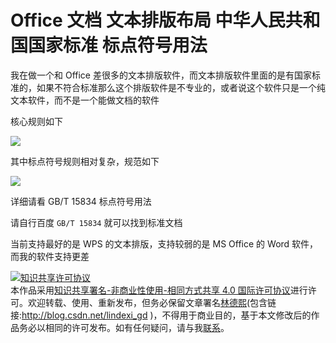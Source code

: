 # Office 文档 文本排版布局 中华人民共和国国家标准 标点符号用法

我在做一个和 Office 差很多的文本排版软件，而文本排版软件里面的是有国家标准的，如果不符合标准那么这个排版软件是不专业的，或者说这个软件只是一个纯文本软件，而不是一个能做文档的软件

<!--more-->
<!-- CreateTime:2020/7/17 11:07:53 -->



核心规则如下

<!-- ![](image/Office 文档 文本排版布局 中华人民共和国国家标准 标点符号用法/Office 文档 文本排版布局 中华人民共和国国家标准 标点符号用法0.png) -->



![](http://image.acmx.xyz/lindexi%2F202071711844743.jpg)

其中标点符号规则相对复杂，规范如下

<!-- ![](image/Office 文档 文本排版布局 中华人民共和国国家标准 标点符号用法/Office 文档 文本排版布局 中华人民共和国国家标准 标点符号用法1.png) -->

![](http://image.acmx.xyz/lindexi%2F2020717118259456.jpg)

详细请看 GB/T 15834 标点符号用法

请自行百度 `GB/T 15834` 就可以找到标准文档

当前支持最好的是 WPS 的文本排版，支持较弱的是 MS Office 的 Word 软件，而我的软件支持更差

<a rel="license" href="http://creativecommons.org/licenses/by-nc-sa/4.0/"><img alt="知识共享许可协议" style="border-width:0" src="https://licensebuttons.net/l/by-nc-sa/4.0/88x31.png" /></a><br />本作品采用<a rel="license" href="http://creativecommons.org/licenses/by-nc-sa/4.0/">知识共享署名-非商业性使用-相同方式共享 4.0 国际许可协议</a>进行许可。欢迎转载、使用、重新发布，但务必保留文章署名[林德熙](http://blog.csdn.net/lindexi_gd)(包含链接:http://blog.csdn.net/lindexi_gd )，不得用于商业目的，基于本文修改后的作品务必以相同的许可发布。如有任何疑问，请与我[联系](mailto:lindexi_gd@163.com)。
